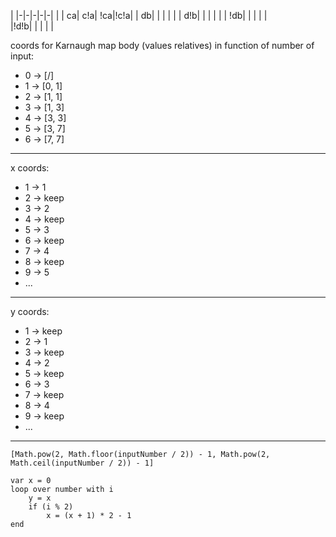 |
|-|-|-|-|-|
|    |  ca| c!a| !ca|!c!a|
|  db|    |    |    |    |
| d!b|    |    |    |    |
| !db|    |    |    |    |   
|!d!b|    |    |    |    |

coords for Karnaugh map body (values relatives) in function of number of input:

- 0 -> [/]
- 1 -> [0, 1]
- 2 -> [1, 1]
- 3 -> [1, 3]
- 4 -> [3, 3]
- 5 -> [3, 7]
- 6 -> [7, 7]
---
x coords:

- 1 -> 1
- 2 -> keep
- 3 -> 2
- 4 -> keep
- 5 -> 3
- 6 -> keep
- 7 -> 4
- 8 -> keep
- 9 -> 5
- ...
---
y coords:

- 1 -> keep
- 2 -> 1
- 3 -> keep
- 4 -> 2
- 5 -> keep
- 6 -> 3
- 7 -> keep
- 8 -> 4
- 9 -> keep
- ...
---
`[Math.pow(2, Math.floor(inputNumber / 2)) - 1, Math.pow(2, Math.ceil(inputNumber / 2)) - 1]`

```
var x = 0
loop over number with i
    y = x
    if (i % 2)
        x = (x + 1) * 2 - 1
end
```